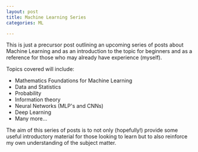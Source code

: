 ```yaml
---
layout: post
title: Machine Learning Series
categories: ML

---
```


This is just a precursor post outlining an upcoming series of posts about Machine Learning and as an introduction to the topic for beginners and as a reference for those who may already have experience (myself).

Topics covered will include:
* Mathematics Foundations for Machine Learning
* Data and Statistics
* Probability
* Information theory
* Neural Networks (MLP's and CNNs)
* Deep Learning
* Many more...

The aim of this series of posts is to not only (hopefully!) provide some useful introductory material for those looking to learn but to also reinforce my own understanding of the subject matter.
